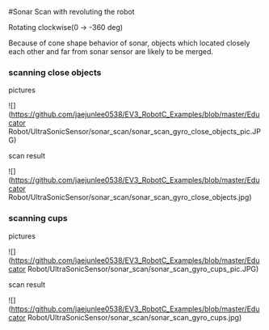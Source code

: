 #Sonar Scan with revoluting the robot

Rotating clockwise(0 -> -360 deg)

Because of cone shape behavior of sonar, objects which located closely each other and far from sonar sensor are likely to be merged.

### scanning close objects

pictures

![](https://github.com/jaejunlee0538/EV3_RobotC_Examples/blob/master/Educator Robot/UltraSonicSensor/sonar_scan/sonar_scan_gyro_close_objects_pic.JPG)

scan result

![](https://github.com/jaejunlee0538/EV3_RobotC_Examples/blob/master/Educator Robot/UltraSonicSensor/sonar_scan/sonar_scan_gyro_close_objects.jpg)

### scanning cups

pictures

![](https://github.com/jaejunlee0538/EV3_RobotC_Examples/blob/master/Educator Robot/UltraSonicSensor/sonar_scan/sonar_scan_gyro_cups_pic.JPG)

scan result

![](https://github.com/jaejunlee0538/EV3_RobotC_Examples/blob/master/Educator Robot/UltraSonicSensor/sonar_scan/sonar_scan_gyro_cups.jpg)
